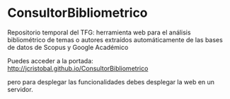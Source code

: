 # ConsultorBibliometrico
Repositorio temporal del TFG: herramienta web para el análisis bibliométrico de temas o autores extraídos automáticamente de las bases de datos de Scopus y Google Académico

Puedes acceder a la portada:
http://jcristobal.github.io/ConsultorBibliometrico

pero para desplegar las funcionalidades debes desplegar la web en un servidor.
